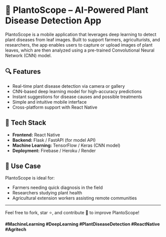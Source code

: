 # 🌿 PlantoScope – AI-Powered Plant Disease Detection App

PlantoScope is a mobile application that leverages deep learning to detect plant diseases from leaf images. Built to support farmers, agriculturists, and researchers, the app enables users to capture or upload images of plant leaves, which are then analyzed using a pre-trained Convolutional Neural Network (CNN) model.

## 🔍 Features
- Real-time plant disease detection via camera or gallery
- CNN-based deep learning model for high-accuracy predictions
- Instant suggestions for disease causes and possible treatments
- Simple and intuitive mobile interface
- Cross-platform support with React Native

## 🚀 Tech Stack
- **Frontend:** React Native  
- **Backend:** Flask / FastAPI (for model API)  
- **Machine Learning:** TensorFlow / Keras (CNN model)  
- **Deployment:** Firebase / Heroku / Render  

## 🌱 Use Case
PlantoScope is ideal for:
- Farmers needing quick diagnosis in the field  
- Researchers studying plant health  
- Agricultural extension workers assisting remote communities  

---

Feel free to fork, star ⭐, and contribute 🤝 to improve PlantoScope!

**#MachineLearning #DeepLearning #PlantDiseaseDetection #ReactNative #Agritech**

